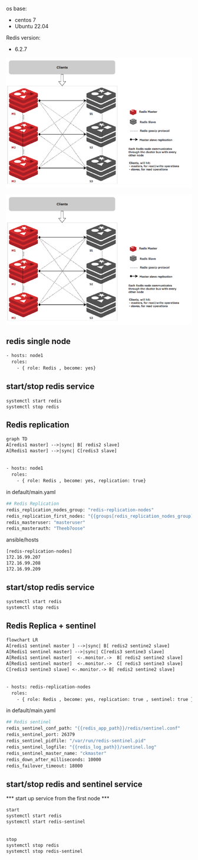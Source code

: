 



os base:
  - centos 7
  - Ubuntu 22.04

Redis version:
  - 6.2.7


![image](https://github.com/vincent119/ansible-work/blob/main/roles/Redis-Cluster/redis-cluster.png)

![Screenshot](redis-cluster.png)
## redis single node

```bash
- hosts: node1
  roles:
    - { role: Redis , become: yes}

```

## start/stop redis service
```
systemctl start redis
systemctl stop redis

```




## Redis replication

```mermaid
graph TD
A[redis1 master] -->|sync| B[ redis2 slave]
A[Redis1 master] -->|sync| C[redis3 slave]
```

```bash

- hosts: node1
  roles:
    - { role: Redis , become: yes, replication: true}

```

 in default/main.yaml
```bash
## Redis Replication
redis_replication_nodes_group: "redis-replication-nodes"
redis_replication_first_nodes: "{{groups[redis_replication_nodes_group][0]}}"
redis_masteruser: "masteruser"
redis_masterauth: "Theeb7oose" 
```

ansible/hosts

```
[redis-replication-nodes]
172.16.99.207 
172.16.99.208
172.16.99.209 
```

## start/stop redis service
```
systemctl start redis
systemctl stop redis

```



## Redis Replica + sentinel

```mermaid
flowchart LR
A[redis1 sentinel master ] -->|sync| B[ redis2 sentine2 slave]
A[Redis1 sentinel master] -->|sync| C[redis3 sentine3 slave]
A[Redis1 sentinel master]  <-.monitor.->  B[ redis2 sentine2 slave]
A[Redis1 sentinel master]  <-.monitor.->  C[ redis3 sentine3 slave]
C[redis3 sentine3 slave] <-.monitor.-> B[ redis2 sentine2 slave]

```
```bash

- hosts: redis-replication-nodes
  roles:
    - { role: Redis , become: yes, replication: true , sentinel: true }

```
 in default/main.yaml
``` bash
## Redis sentinel 
redis_sentinel_conf_path: "{{redis_app_path}}/redis/sentinel.conf"
redis_sentinel_port: 26379
redis_sentinel_pidfile: "/var/run/redis-sentinel.pid"
redis_sentinel_logfile: "{{redis_log_path}}/sentinel.log"
redis_sentinel_master_name: "ckmaster"
redis_down_after_milliseconds: 10000
redis_failover_timeout: 18000
````


## start/stop redis and sentinel service 
*** start up  service from the first node ***
```
start
systemctl start redis
systemctl start redis-sentinel


stop 
systemctl stop redis
systemctl stop redis-sentinel
```
